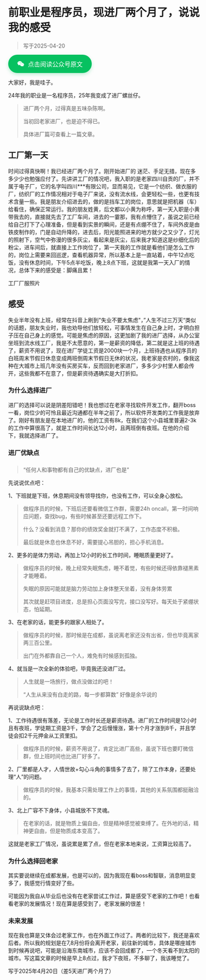 # 前职业是程序员，现进厂两个月了，说说我的感受



> 写于2025-04-20



<a target="_blank" href="https://mp.weixin.qq.com/s/7mgyHtTtdFRUHCyPeey-5w" style="display: inline-flex;align-items: center;justify-content: center;gap: 10px;padding: 12px 24px;background-color: #07C160;color: #fff;font-size: 16px;font-weight: 500;font-family: -apple-system, BlinkMacSystemFont, 'Segoe UI', Roboto, 'Helvetica Neue', Arial, sans-serif;border-radius: 999px;text-decoration: none;box-shadow: 0 4px 10px rgba(7, 193, 96, 0.25);transition: background-color 0.3s ease, box-shadow 0.3s ease;" onmouseover="this.style.backgroundColor='#06AD56'; this.style.boxShadow='0 6px 14px rgba(6, 173, 86, 0.35)'" onmouseout="this.style.backgroundColor='#07C160'; this.style.boxShadow='0 4px 10px rgba(7, 193, 96, 0.25)'"><svg xmlns="http://www.w3.org/2000/svg" width="1.13em" height="1em" viewBox="0 0 576 512"><path fill="currentColor" d="M385.2 167.6c6.4 0 12.6.3 18.8 1.1C387.4 90.3 303.3 32 207.7 32C100.5 32 13 104.8 13 197.4c0 53.4 29.3 97.5 77.9 131.6l-19.3 58.6l68-34.1c24.4 4.8 43.8 9.7 68.2 9.7c6.2 0 12.1-.3 18.3-.8c-4-12.9-6.2-26.6-6.2-40.8c-.1-84.9 72.9-154 165.3-154m-104.5-52.9c14.5 0 24.2 9.7 24.2 24.4c0 14.5-9.7 24.2-24.2 24.2c-14.8 0-29.3-9.7-29.3-24.2c.1-14.7 14.6-24.4 29.3-24.4m-136.4 48.6c-14.5 0-29.3-9.7-29.3-24.2c0-14.8 14.8-24.4 29.3-24.4c14.8 0 24.4 9.7 24.4 24.4c0 14.6-9.6 24.2-24.4 24.2M563 319.4c0-77.9-77.9-141.3-165.4-141.3c-92.7 0-165.4 63.4-165.4 141.3S305 460.7 397.6 460.7c19.3 0 38.9-5.1 58.6-9.9l53.4 29.3l-14.8-48.6C534 402.1 563 363.2 563 319.4m-219.1-24.5c-9.7 0-19.3-9.7-19.3-19.6c0-9.7 9.7-19.3 19.3-19.3c14.8 0 24.4 9.7 24.4 19.3c0 10-9.7 19.6-24.4 19.6m107.1 0c-9.7 0-19.3-9.7-19.3-19.6c0-9.7 9.7-19.3 19.3-19.3c14.5 0 24.4 9.7 24.4 19.3c.1 10-9.9 19.6-24.4 19.6"/></svg>点击阅读公众号原文</a>

大家好，我是哇子。

24年我的职业是一名程序员，25年我变成了进厂螺丝仔。

> 进厂两个月，过得真是五味杂陈啊。
>
> 当初回老家进厂，也是迫不得已。
>
> 具体进厂篇可查看上一篇文章。



## 工厂第一天

时间过得真快啊！我已经进厂两个月了。刚开始进厂的 迷茫、手足无措，现在多多少少也勉强应付了。先讲讲工厂的情况吧，我入职的是老家四川自贡的厂，并不属于电子厂，它的名字叫四川***有限公司，显而易见，它是一个纺织、做衣服的厂，纺织厂的工作情况相对于电子厂来说，没有流水线，会更轻松一些，也更有技术含量一些。我是朋友介绍进去的，做的是挡车工的岗位，意思就是把机器（车）给看住，确保正常运行。我的朋友姓黄，后文都以小黄为称呼，第一天入职是小黄带我去的，直接就先去了工厂车间，进去的一霎那，我有点懵住了，虽说之前已经给自己打下了心理准备，但是看到实景的瞬间，还是有点绷不住了，车间外皮是由铁皮制作的，门是自动升降的，进去后，阳光能照进来的地方就少之又少了，灯光的照射下，空气中弥漫的很多灰尘，看起来是灰尘，后来我才知道这是纱细化后的粉尘，进车间后，就直接上工作岗位了，第一天我的工作就是看他们是怎么工作的，岗位上需要来回巡逻，查看机器异常，所以基本上是一直站着，中午12点吃饭，没有休息时间，下午5点半吃饭，晚上8点下班，这就是我第一天入厂的情况，总体下来的感受是：脚痛且累！

工厂厂服照片

##  

## 感受

失业半年没有上班，经常在抖音上刷到"失业不要太焦虑"，”人生不过三万天“类似的话题，朋友失业时，我也劝导他们放轻松，可事情发生在自己身上时，才明白担子压在自己身上的感觉。可能是焦虑的原因，这更加剧了我的进厂选择，从办公室坐班到流水线工厂，我是不太愿意的，第一是薪资的降低，第二就是这上班的待遇了，薪资不用说了，现在进厂学徒工资是2000块一个月，上班待遇也从程序员的白班周末节假日休息变成两班倒周末节假日无休的状况，我老家是农村的，像我这种在大城市上班几年没有买房买车，反而回到老家进厂，多多少少村里人都会传开，这些我都不在意了，但是薪资待遇确实是大打折扣。

###  

### 为什么选择进厂

进厂的选择可以说是阴差阳错吧！我也想过在老家寻找软件开发工作，翻开boss一看，岗位少的可怜且最近沟通都在半年之前了，所以软件开发类的工作我是放弃了。刚好有朋友是在本地进厂的，他的工资有8k，在我们这个小县城里普遍2-3k的工作中算很高了，就是工作时间长达12小时，且两班倒有夜班。在他的介绍下，我就选择进厂了。

###  

### 进厂优缺点

###  

> “任何人和事物都有自己的优缺点，进厂也是”



先说说优点吧：

1、下班就是下班，休息期间没有领导找你，也没有工作，可以全身心放松。

> 做程序员的时候，下班后还要看微信工作群，需要24h oncall，第一时间响应问题，查找bug，有些时候甚至还要远程工作下。
>
> 什么？没看到消息？那你的绩效奖金就打不满了，工作态度不积极。
>
> 最后就是休息也休息不好，需要提心吊胆的，担心手机消息。

2、更多的是体力劳动，再加上12小时的长工作时间，睡眠质量更好了。

> 做程序员的时候，晚上经常失眠焦虑，睡不着觉，有些时候还得依靠褪黑素才能睡着。
>
> 失眠的原因可能就是脑力劳动加上身体整天坐着，没有身体劳累
>
> 其次就是赶项目进度，总是担心页面没写完，接口没写好。每天处于紧绷状态，怕延期。

3、在老家的话，能更多的跟家人相处了。

> 做程序员的时候，那时候是在成都，虽说离老家还没有出省，但也毕竟离家两三百公里。
>
> 出门在外都靠自己一个人，难免有时候感到孤独。

4、就当是一次全新的体验吧，毕竟我还没进厂过。

> 人生就是一场旅行，做点没做过的吧！
>
> “人生从来没有白走的路，每一步都算数” 好像是余华说的



再说说缺点吧：

1、工作待遇很有落差，无论是工作时长还是薪资待遇。进厂的工作时间是12小时且有夜班，学徒期工资是3千，学会了之后慢慢涨，第十个月才涨到8千，并且学徒会扣2千元押金从工资里扣。

> 做程序员的时候，薪资不用说了，肯定比进厂高些，虽说下班也要盯微信群，但上班时间也比进厂好多了。

2、厂里都是人才，人情世故+勾心斗角的事情多了去了，除了工作本身，还要处理“人”的问题。

> 做程序员的时候，我基本只需处理工作上的事情，其他的关系氛围都挺融洽的。

3、北上广容不下身体，小县城放不下灵魂。

> 在老家的话，就是物质上偏自由，但是精神感觉被束缚了。在外地的话，精神更自由，但是物质成本变高了。



这就是老家工厂情况，虽说累是累了点，但在老家本地来说，工资算比较高了。

###  

### 为什么选择回老家

其实要说继续在成都发展，也是可以的，因为我现在看boss和智联，消息明显变多了，我感觉行情变好了些。

可能因为我自从毕业后也没有在老家尝试工作过，算是感受下老家的工作吧！也看看老家的发展情况！现在算是感受到了，老家发展的很差！

###  

### 未来发展

现在我也算是又体会过老家工作，也在外面工作过了。两者的比较下，我还是喜欢后者。所以我的规划是在7,8月份将会离开老家，前往新的城市，具体是哪座城市到时候再说吧，可能是沿海东南城市，应该不会回成都了，一个冬天看不到太阳的城市。写这篇文章的时候是早上8点过，我才下夜班，不多聊了，我该睡觉了。









写于2025年4月20日（差5天进厂两个月了）
